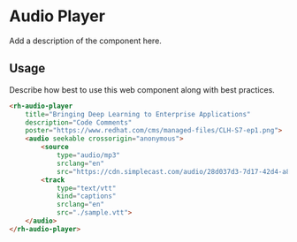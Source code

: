 # Audio Player
Add a description of the component here.

## Usage
Describe how best to use this web component along with best practices.

```html
<rh-audio-player 
    title="Bringing Deep Learning to Enterprise Applications" 
    description="Code Comments" 
    poster="https://www.redhat.com/cms/managed-files/CLH-S7-ep1.png">
    <audio seekable crossorigin="anonymous">
        <source 
            type="audio/mp3" 
            srclang="en" 
            src="https://cdn.simplecast.com/audio/28d037d3-7d17-42d4-a8e2-2e00fd8b602b/episodes/bd38190e-516f-49c0-b47e-6cf663d80986/audio/dc570fd1-7a5e-41e2-b9a4-96deb346c20f/default_tc.mp3">
        <track 
            type="text/vtt" 
            kind="captions" 
            srclang="en" 
            src="./sample.vtt">
    </audio>
</rh-audio-player>
```
